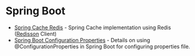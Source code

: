 # Spring Boot

* [Spring Cache Redis](./spring-cache-redis.md) - Spring Cache implementation using Redis ([Redisson](https://github.com/redisson/redisson) Client)
* [Spring Boot Configuration Properties](./spring-boot-configuration-properties.md) - Details on using @ConfigurationProperties in Spring Boot for configuring properties file.
   
  
